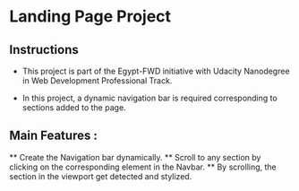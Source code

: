 # Landing Page Project

## Instructions

- This project is part of the Egypt-FWD initiative with Udacity Nanodegree in Web Development Professional Track.

- In this project, a dynamic navigation bar is required corresponding to sections added to the page.

## Main Features :

** Create the Navigation bar dynamically.
** Scroll to any section by clicking on the corresponding element in the Navbar.
\*\* By scrolling, the section in the viewport get detected and stylized.
